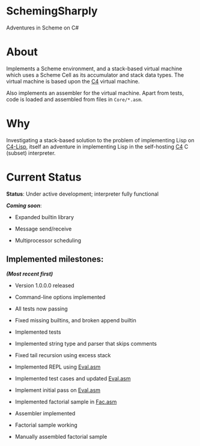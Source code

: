 # SchemingSharply
Adventures in Scheme on C#

# About
Implements a Scheme environment, and a stack-based virtual machine which uses a Scheme Cell as its accumulator and stack data types.
The virtual machine is based upon the [C4](https://github.com/rswier/c4) virtual machine.

Also implements an assembler for the virtual machine.
Apart from tests, code is loaded and assembled from files in `Core/*.asm`.

# Why
Investigating a stack-based solution to the problem of implementing Lisp on [C4-Lisp](https://github.com/andrakis/c4-lisp), itself an adventure in implementing Lisp in the self-hosting [C4](https://github.com/rswier/c4) C (subset) interpreter.

# Current Status

**Status**: Under active development; interpreter fully functional

***Coming soon***:

* Expanded builtin library

* Message send/receive

* Multiprocessor scheduling

Implemented milestones:
-----------------------

***(Most recent first)***

* Version 1.0.0.0 released

* Command-line options implemented

* All tests now passing

* Fixed missing builtins, and broken append builtin

* Implemented tests

* Implemented string type and parser that skips comments

* Fixed tail recursion using excess stack

* Implemented REPL using [Eval.asm](https://github.com/andrakis/SchemingSharply/blob/master/SchemingSharply/Core/Eval.asm)

* Implemented test cases and updated [Eval.asm](https://github.com/andrakis/SchemingSharply/blob/master/SchemingSharply/Core/Eval.asm)

* Implement initial pass on [Eval.asm](https://github.com/andrakis/SchemingSharply/blob/master/SchemingSharply/Core/Eval.asm)

* Implemented factorial sample in [Fac.asm](https://github.com/andrakis/SchemingSharply/blob/master/SchemingSharply/Core/Fac.asm)

* Assembler implemented

* Factorial sample working

* Manually assembled factorial sample
